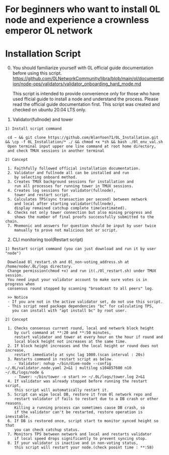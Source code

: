 # For beginners who want to install 0L node and experience a crownless emperor 0L network

# Installation Script

  0. You should familiarize yourself with 0L official guide documentation before using this script.
     https://github.com/0LNetworkCommunity/libra/blob/main/ol/documentation/node-ops/validators/validator_onboarding_hard_mode.md
    
     This script is intended to provide convenience only for those 
     who have used fficial guide to install a node and understand the process.
     Please read the official guide documentation first. 
     This script was created and checked on ubuntu 20.04 LTS only.

  1. Validator(fullnode) and tower
  
    1) Install script command

     cd ~ && git clone https://github.com/AlanYoon71/0L_Installation.git && \cp -f 0L_Installation/* ./ && chmod +x *sh && bash ./0l_env_val.sh
     Open terminal input upper one line command at root home directory,
     and check TMUX sessions in another terminal

    2) Concept

     1. Faithfully followed official installation documentation.
     2. Validator and fullnode all can be installed and run
        by selecting onboard method.
     3. Creates TMUX background sessions for installation and 
        run all processes for running tower in TMUX sessions.
     4. Creates log sessions for validator(fullnode),
        tower and restart script.
     5. Calculates TPS(sync transaction per second) between network
        and local after starting validator(fullnode),
        display remained catchup complete time(estimated).
     6. Checks not only tower connection but also mining progress and
        shows the number of final proofs successfully submitted to the chain.
     7. Mnemonic and answers for question should be input by user twice
        manually to prove not malicious bot or script.

  2. CLI monitoring tool(Restart script)

    1) Restart script command (you can just download and run it by user "node")

     Download 0l_restart.sh and 0l_non-voting_address.sh at /home/node/.0L/logs directory.
     Change permission(chmod +x) and run it(./0l_restart.sh) under TMUX session.
     You need input your validator account to make sure votes is in progress when
     consensus round stopped by scanning "broadcast to all peers" log.

     >> Notice
     - If you are not in the active validator set, do not use this script.
     - This script need package dependencies "bc" for calculating TPS,
       you can install with "apt install bc" by root user.

    2) Concept
    
     1. Checks consensus current round, local and network block height
        by curl command at **:20 and **:50 minutes, 
        restart validator and tower at every hour on the hour if round and
        local block height not increases at the same time.
     2. If block height increases and the local height or round does not increase,
        restart immediately at sync lag 1000.(scan interval : 20s)
     3. Restarts command in restart script as below.
        - Validator: nohup ~/bin/diem-node --config ~/.0L/validator.node.yaml 2>&1 | multilog s104857600 n10 ~/.0L/logs/node &
        - Tower: ~/bin/tower -o start >> ~/.0L/logs/tower.log 2>&1
     4. If validator was already stopped before running the restart script,
        this script will automatically restart it.
     5. Script can wipe local DB, restore it from 0l network repo and 
        restart validator if fails to restart due to a DB crash or other reasons.
        Killing a running process can sometimes cause DB crash, so 
        if the validator can't be restarted, restore operation is inevitable.
     6. If DB is restored once, script start to monitor synced height so that
        you can check catchup status.
     7. Monitors TPS between network and local and restarts validator
        if local speed drops significantly to prevent syncing stop.
     8. If your validator is inactive and in non-voting status, 
        this script will restart your node.(check pooint time : **:58)